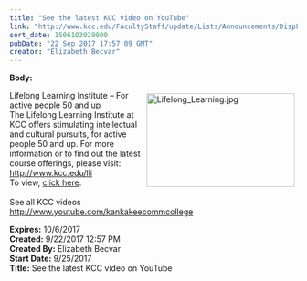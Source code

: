 ```yaml
---
title: "See the latest KCC video on YouTube"
link: "http://www.kcc.edu/FacultyStaff/update/Lists/Announcements/DispForm.aspx?ID=2520"
sort_date: 1506103029000
pubDate: "22 Sep 2017 17:57:09 GMT"
creator: "Elizabeth Becvar"
---
```


<div><b>Body:</b> <div class="ExternalClass364D7F7461964F8180DC69240B264739"><p><img width="448" height="283" alt="Lifelong_Learning.jpg" src="/FacultyStaff/update/Documents/Lifelong_Learning.jpg" style="height:164px;width:259px;vertical-align:auto;float:right;margin:5px" />Lifelong Learning Institute – For active people 50 and up<br />The Lifelong Learning Institute at KCC offers stimulating intellectual and cultural pursuits, for active people 50 and up. For more information or to find out the latest course offerings, please visit:<br /><a href="/welcome/coneds/lli/Pages/default.aspx">http://www.kcc.edu/lli</a><br />To view, <a href="https://www.youtube.com/watch?v=eWohwTmFZK0&amp;feature=youtu.be">click here</a>.<br />    <br />See all KCC videos                         <br /><a href="http://www.youtube.com/kankakeecommcollege">http://www.youtube.com/kankakeecommcollege</a><br /></p></div></div>
<div><b>Expires:</b> 10/6/2017</div>
<div><b>Created:</b> 9/22/2017 12:57 PM</div>
<div><b>Created By:</b> Elizabeth Becvar</div>
<div><b>Start Date:</b> 9/25/2017</div>
<div><b>Title:</b> See the latest KCC video on YouTube</div>
